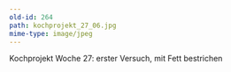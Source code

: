 ```yaml
---
old-id: 264
path: kochprojekt_27_06.jpg
mime-type: image/jpeg
---
```

Kochprojekt Woche 27:
erster Versuch, mit Fett bestrichen
